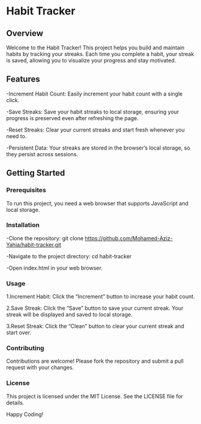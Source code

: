 # Habit Tracker

## Overview

Welcome to the Habit Tracker! This project helps you build and maintain habits by tracking your streaks. Each time you complete a habit, your streak is saved, allowing you to visualize your progress and stay motivated.

## Features

-Increment Habit Count: Easily increment your habit count with a single click.

-Save Streaks: Save your habit streaks to local storage, ensuring your progress is preserved even after refreshing the page.

-Reset Streaks: Clear your current streaks and start fresh whenever you need to.

-Persistent Data: Your streaks are stored in the browser’s local storage, so they persist across sessions.

## Getting Started

### Prerequisites

To run this project, you need a web browser that supports JavaScript and local storage.

### Installation

-Clone the repository:
git clone https://github.com/Mohamed-Aziz-Yahia/habit-tracker.git

-Navigate to the project directory:
cd habit-tracker

-Open index.html in your web browser.

### Usage

1.Increment Habit: Click the “Increment” button to increase your habit count.

2.Save Streak: Click the “Save” button to save your current streak. Your streak will be displayed and saved to local storage.

3.Reset Streak: Click the “Clean” button to clear your current streak and start over.

### Contributing
Contributions are welcome! Please fork the repository and submit a pull request with your changes.

### License
This project is licensed under the MIT License. See the LICENSE file for details.

Happy Coding!
